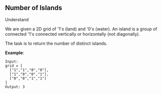 ## Number of Islands
Understand

We are given a 2D grid of '1's (land) and '0's (water). An island is a group of connected '1's connected vertically or horizontally (not diagonally).

The task is to return the number of distinct islands.

**Example**:
```
Input: 
grid = [
  ["1","1","0","0"],
  ["1","0","0","1"],
  ["0","0","1","1"]
]
Output: 3
```